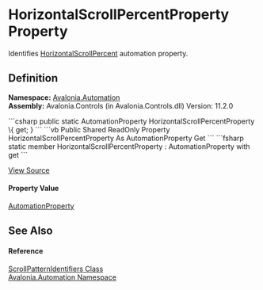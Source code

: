 # HorizontalScrollPercentProperty Property


Identifies <a href="P_Avalonia_Automation_Provider_IScrollProvider_HorizontalScrollPercent">HorizontalScrollPercent</a> automation property.



## Definition
**Namespace:** <a href="N_Avalonia_Automation">Avalonia.Automation</a>  
**Assembly:** Avalonia.Controls (in Avalonia.Controls.dll) Version: 11.2.0

<Tabs groupId="api-code-preview">
<TabItem value="csharp" label="C#">
```csharp
public static AutomationProperty HorizontalScrollPercentProperty \{ get; }
```
</TabItem>
<TabItem value="vb" label="VB">
```vb
Public Shared ReadOnly Property HorizontalScrollPercentProperty As AutomationProperty
	Get
```
</TabItem>
<TabItem value="fsharp" label="F#">
```fsharp
static member HorizontalScrollPercentProperty : AutomationProperty with get
```
</TabItem>
</Tabs>



<a href="https://github.com/AvaloniaUI/Avalonia/tree/master/src/Avalonia.Controls/Automation/ScrollPatternIdentifiers.cs#L23" title="View the source code">View Source</a>



#### Property Value
<a href="T_Avalonia_Automation_AutomationProperty">AutomationProperty</a>

## See Also


#### Reference
<a href="T_Avalonia_Automation_ScrollPatternIdentifiers">ScrollPatternIdentifiers Class</a>  
<a href="N_Avalonia_Automation">Avalonia.Automation Namespace</a>  
